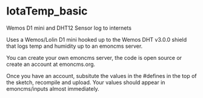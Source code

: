 # IotaTemp_basic
Wemos D1 mini and DHT12 Sensor log to internets

Uses a Wemos/Lolin D1 mini hooked up to the Wemos DHT v3.0.0 shield that logs temp and humidity up to an emoncms server.

You can create your own emoncms server, the code is open source or create an account at emoncms.org.

Once you have an account, subsitute the values in the #defines in the top of the sketch, recompile and upload. Your values should appear in emoncms/inputs almost immediately. 
